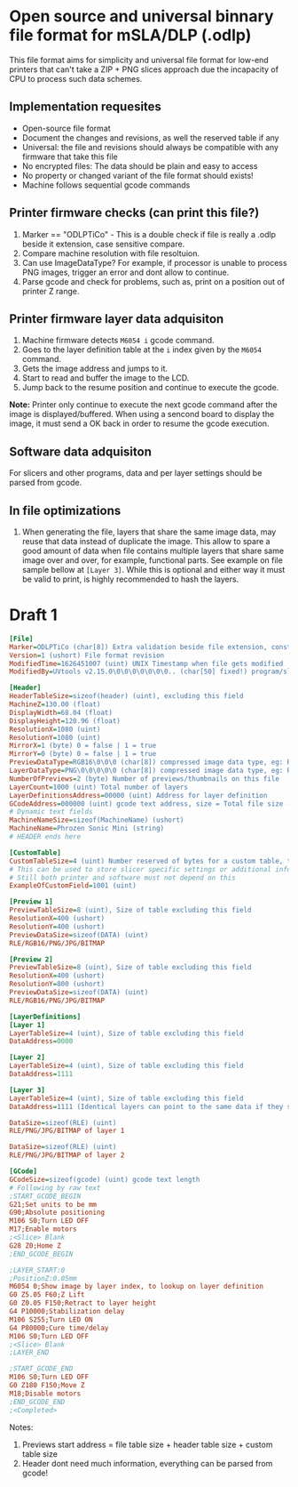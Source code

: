 # Open source and universal binnary file format for mSLA/DLP (.odlp)

This file format aims for simplicity and universal file format for low-end printers that can't take
a ZIP + PNG slices approach due the incapacity of CPU to process such data schemes.

## Implementation requesites

- Open-source file format
- Document the changes and revisions, as well the reserved table if any
- Universal: the file and revisions should always be compatible with any firmware that take this file
- No encrypted files: The data should be plain and easy to access
- No property or changed variant of the file format should exists!
- Machine follows sequential gcode commands

## Printer firmware checks (can print this file?)

1. Marker == "ODLPTiCo" - This is a double check if file is really a .odlp beside it extension, case sensitive compare.
1. Compare machine resolution with file resoltuion.
2. Can use ImageDataType? For example, if processor is unable to process PNG images, trigger an error and dont allow to continue.
3. Parse gcode and check for problems, such as, print on a position out of printer Z range.

## Printer firmware layer data adquisiton

1. Machine firmware detects `M6054 i` gcode command.
2. Goes to the layer definition table at the `i` index given by the `M6054` command.
3. Gets the image address and jumps to it.
4. Start to read and buffer the image to the LCD.
5. Jump back to the resume position and continue to execute the gcode.

**Note:** Printer only continue to execute the next gcode command after the image is displayed/buffered. 
When using a sencond board to display the image, it must send a OK back in order to resume the gcode execution.

## Software data adquisiton

For slicers and other programs, data and per layer settings should be parsed from gcode.

## In file optimizations

1. When generating the file, layers that share the same image data, may reuse that data instead of duplicate the image. 
This allow to spare a good amount of data when file contains multiple layers that share same image over and over, for example, functional parts.
See example on file sample bellow at `[Layer 3]`.
While this is optional and either way it must be valid to print, is highly recommended to hash the layers.


# Draft 1

```ini
[File]
Marker=ODLPTiCo (char[8]) Extra validation beside file extension, constant
Version=1 (ushort) File format revision
ModifiedTime=1626451007 (uint) UNIX Timestamp when file gets modified
ModifiedBy=UVtools v2.15.0\0\0\0\0\0\0\0.. (char[50] fixed!) program/slicer who last modified the file

[Header]
HeaderTableSize=sizeof(header) (uint), excluding this field
MachineZ=130.00 (float)
DisplayWidth=68.04 (float)
DisplayHeight=120.96 (float)
ResolutionX=1080 (uint)
ResolutionY=1080 (uint)
MirrorX=1 (byte) 0 = false | 1 = true
MirrorY=0 (byte) 0 = false | 1 = true
PreviewDataType=RGB16\0\0\0 (char[8]) compressed image data type, eg: RLE-XXX or RGB16 or PNG or JPG or BITMAP OR other?
LayerDataType=PNG\0\0\0\0\0 (char[8]) compressed image data type, eg: RLE-XXX or PNG or JPG or BITMAP OR other?
NumberOfPreviews=2 (byte) Number of previews/thumbnails on this file
LayerCount=1000 (uint) Total number of layers
LayerDefinitionsAddress=00000 (uint) Address for layer definition
GCodeAddress=000000 (uint) gcode text address, size = Total file size - GCodeAddress
# Dynamic text fields
MachineNameSize=sizeof(MachineName) (ushort)
MachineName=Phrozen Sonic Mini (string)
# HEADER ends here

[CustomTable]
CustomTableSize=4 (uint) Number reserved of bytes for a custom table, this can be used for custom use of each brand, but not important for general file format
# This can be used to store slicer specific settings or additional information
# Still both printer and software must not depend on this
ExampleOfCustomField=1001 (uint)

[Preview 1]
PreviewTableSize=8 (uint), Size of table excluding this field
ResolutionX=400 (ushort)
ResolutionY=400 (ushort)
PreviewDataSize=sizeof(DATA) (uint)
RLE/RGB16/PNG/JPG/BITMAP

[Preview 2]
PreviewTableSize=8 (uint), Size of table excluding this field
ResolutionX=400 (ushort)
ResolutionY=800 (ushort)
PreviewDataSize=sizeof(DATA) (uint)
RLE/RGB16/PNG/JPG/BITMAP

[LayerDefinitions]
[Layer 1]
LayerTableSize=4 (uint), Size of table excluding this field
DataAddress=0000

[Layer 2]
LayerTableSize=4 (uint), Size of table excluding this field
DataAddress=1111

[Layer 3]
LayerTableSize=4 (uint), Size of table excluding this field
DataAddress=1111 (Identical layers can point to the same data if they share the same image, sparing space on file)

DataSize=sizeof(RLE) (uint)
RLE/PNG/JPG/BITMAP of layer 1

DataSize=sizeof(RLE) (uint)
RLE/PNG/JPG/BITMAP of layer 2

[GCode]
GCodeSize=sizeof(gcode) (uint) gcode text length
# Following by raw text
;START_GCODE_BEGIN
G21;Set units to be mm
G90;Absolute positioning
M106 S0;Turn LED OFF
M17;Enable motors
;<Slice> Blank
G28 Z0;Home Z
;END_GCODE_BEGIN

;LAYER_START:0
;PositionZ:0.05mm
M6054 0;Show image by layer index, to lookup on layer definition
G0 Z5.05 F60;Z Lift
G0 Z0.05 F150;Retract to layer height
G4 P10000;Stabilization delay
M106 S255;Turn LED ON
G4 P80000;Cure time/delay
M106 S0;Turn LED OFF
;<Slice> Blank
;LAYER_END

;START_GCODE_END
M106 S0;Turn LED OFF
G0 Z180 F150;Move Z
M18;Disable motors
;END_GCODE_END
;<Completed>
```


Notes:
1) Previews start address = file table size + header table size + custom table size
2) Header dont need much information, everything can be parsed from gcode!
